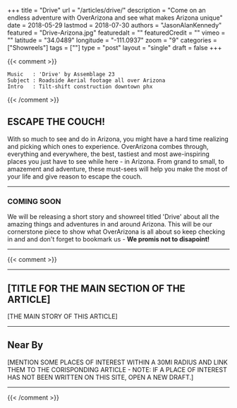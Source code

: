 +++
title           = "Drive"
url             = "/articles/drive/"
description     = "Come on an endless adventure with OverArizona and see what makes Arizona unique"
date            = 2018-05-29
lastmod         = 2018-07-30
authors         = "JasonAlanKennedy"
featured        = "Drive-Arizona.jpg"
featuredalt     = ""
featuredCredit  = ""
vimeo           = ""
latitude        = "34.0489"
longitude       = "-111.0937"
zoom            = "9"
categories      = ["Showreels"]
tags            = [""]
type            = "post"
layout          = "single"
draft           = false
+++

{{< comment >}}

    Music   : 'Drive' by Assemblage 23
    Subject : Roadside Aerial footage all over Arizona
    Intro   : Tilt-shift construction downtown phx

{{< /comment >}}

## ESCAPE THE COUCH!

With so much to see and do in Arizona, you might have a hard time realizing and picking which ones to experience. OverArizona combes through, everything and everywhere, the best, tastiest and most awe-inspiring places you just have to see while here - in Arizona. From grand to small, to amazement and adventure, these must-sees will help you make the most of your life and give reason to escape the couch.

---

### COMING SOON

We will be releasing a short story and showreel titled 'Drive' about all the amazing things and adventures in and around Arizona. This will be our cornerstone piece to show what OverArizona is all about so keep checking in and and don't forget to bookmark us - **We promis not to disapoint!**

---

{{< comment >}}

---

## [TITLE FOR THE MAIN SECTION OF THE ARTICLE]

[THE MAIN STORY OF THIS ARTICLE]

---

## Near By

[MENTION SOME PLACES OF INTEREST WITHIN A 30MI RADIUS AND LINK THEM TO THE CORISPONDING ARTICLE - NOTE: IF A PLACE OF INTEREST HAS NOT BEEN WRITTEN ON THIS SITE, OPEN A NEW DRAFT.]

---

{{< /comment >}}
